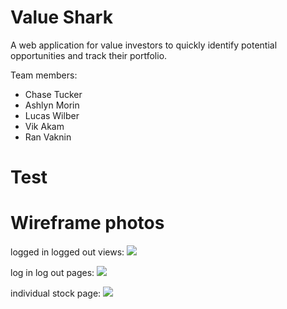 # Value Shark
A web application for value investors to quickly identify potential opportunities and track their portfolio.

Team members:
* Chase Tucker
* Ashlyn Morin
* Lucas Wilber
* Vik Akam
* Ran Vaknin

# Test

# Wireframe photos
logged in logged out views:
![](https://github.com/valueShark/valueShark/blob/dev/Assets/Screen%20Shot%202020-01-31%20at%2013.19.38.png?raw=true)

log in log out pages:
![](https://github.com/valueShark/valueShark/blob/dev/Assets/Screen%20Shot%202020-01-31%20at%2013.19.55.png?raw=true)

individual stock page:
![](https://github.com/valueShark/valueShark/blob/dev/Assets/Screen%20Shot%202020-01-31%20at%2013.20.06.png?raw=true)
